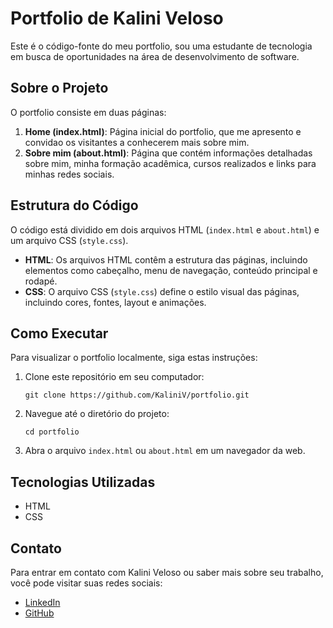 

# Portfolio de Kalini Veloso

Este é o código-fonte do meu portfolio, sou uma estudante de tecnologia em busca de oportunidades na área de desenvolvimento de software.

## Sobre o Projeto

O portfolio consiste em duas páginas:

1. **Home (index.html)**: Página inicial do portfolio, que me apresento e convidao os visitantes a conhecerem mais sobre mim.
2. **Sobre mim (about.html)**: Página que contém informações detalhadas sobre mim, minha formação acadêmica, cursos realizados e links para minhas redes sociais.

## Estrutura do Código

O código está dividido em dois arquivos HTML (`index.html` e `about.html`) e um arquivo CSS (`style.css`). 

- **HTML**: Os arquivos HTML contêm a estrutura das páginas, incluindo elementos como cabeçalho, menu de navegação, conteúdo principal e rodapé.
- **CSS**: O arquivo CSS (`style.css`) define o estilo visual das páginas, incluindo cores, fontes, layout e animações.

## Como Executar

Para visualizar o portfolio localmente, siga estas instruções:

1. Clone este repositório em seu computador:
   ```
   git clone https://github.com/KaliniV/portfolio.git
   ```

2. Navegue até o diretório do projeto:
   ```
   cd portfolio
   ```

3. Abra o arquivo `index.html` ou `about.html` em um navegador da web.

## Tecnologias Utilizadas

- HTML
- CSS

## Contato

Para entrar em contato com Kalini Veloso ou saber mais sobre seu trabalho, você pode visitar suas redes sociais:

- [LinkedIn](https://www.linkedin.com/in/kalini-veloso-69b817181)
- [GitHub](https://github.com/KaliniV)

